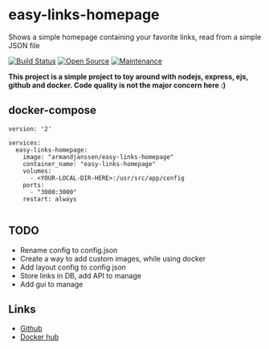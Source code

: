 # easy-links-homepage
Shows a simple homepage containing your favorite links, read from a simple JSON file

[![Build Status](https://travis-ci.org/armand-janssen/easy-links-homepage.svg?branch=master)](https://travis-ci.org/armand-janssen/easy-links-homepage)
[![Open Source](https://img.shields.io/badge/Open%20Source-100%25-green.svg)](https://shields.io/)
[![Maintenance](https://img.shields.io/badge/Maintained%3F-Yes-green.svg)](https://github.com/armand-janssen/easy-links-homepage/graphs/commit-activity)

**This project is a simple project to toy around with nodejs, express, ejs, github and docker. Code quality is not the major concern here :)**

## docker-compose
```docker-compose
version: '2'

services:
  easy-links-homepage:
    image: "armandjanssen/easy-links-homepage"
    container_name: "easy-links-homepage"
    volumes:
      - <YOUR-LOCAL-DIR-HERE>:/usr/src/app/config
    ports:
      - "3000:3000"
    restart: always


```
## TODO
* Rename config to config.json
* Create a way to add custom images, while using docker
* Add layout config to config json
* Store links in DB, add API to manage
* Add gui to manage

## Links

* [Github](https://github.com/armand-janssen/easy-links-homepage)
* [Docker hub](https://github.com/armand-janssen/easy-links-homepage)
